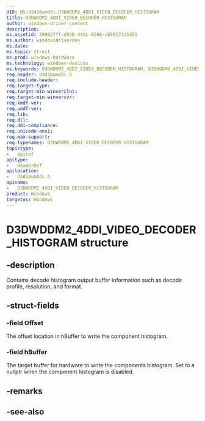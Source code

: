 ```yaml
---
UID: NS:d3d10umddi.D3DWDDM2_4DDI_VIDEO_DECODER_HISTOGRAM
title: D3DWDDM2_4DDI_VIDEO_DECODER_HISTOGRAM
author: windows-driver-content
description:
ms.assetid: 29d827ff-d958-44dc-8206-cb5017115265
ms.author: windowsdriverdev
ms.date:
ms.topic: struct
ms.prod: windows-hardware
ms.technology: windows-devices
ms.keywords: D3DWDDM2_4DDI_VIDEO_DECODER_HISTOGRAM, D3DWDDM2_4DDI_VIDEO_DECODER_HISTOGRAM,
req.header: d3d10umddi.h
req.include-header:
req.target-type:
req.target-min-winverclnt:
req.target-min-winversvr:
req.kmdf-ver:
req.umdf-ver:
req.lib:
req.dll:
req.ddi-compliance:
req.unicode-ansi:
req.max-support:
req.typenames: D3DWDDM2_4DDI_VIDEO_DECODER_HISTOGRAM
topictype:
-	apiref
apitype:
-	HeaderDef
apilocation:
-	d3d10umddi.h
apiname:
-	D3DWDDM2_4DDI_VIDEO_DECODER_HISTOGRAM
product: Windows
targetos: Windows
---
```


# D3DWDDM2_4DDI_VIDEO_DECODER_HISTOGRAM structure

## -description

Contains decode histogram output buffer information such as decode profile, resolution, and format.

## -struct-fields

### -field Offset

The offset location in hBuffer to write the component histogram.

### -field hBuffer

The target buffer for hardware to write the components histogram. Set to a nullptr when the component histogram is disabled.

## -remarks

## -see-also